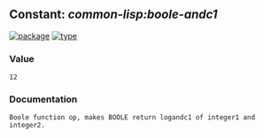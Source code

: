 ## Constant: ***common-lisp:boole-andc1***
[![package](https://img.shields.io/badge/Package-COMMON--LISP-5f9ea0.svg?style=social&colorA=999999)](../) [![type](https://img.shields.io/badge/Type-Constant-5f9ea0.svg?style=social&colorA=999999)](../#constant) 
### Value
```
12
```
### Documentation
```
Boole function op, makes BOOLE return logandc1 of integer1 and integer2.
```
